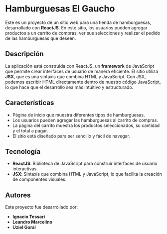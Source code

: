 # Hamburguesas El Gaucho

Este es un proyecto de un sitio web para una tienda de hamburguesas, desarrollado con **ReactJS**. En este sitio, los usuarios pueden agregar productos a un carrito de compras, ver sus selecciones y realizar el pedido de las hamburguesas que deseen.

## Descripción

La aplicación está construida con ReactJS, un **framework** de JavaScript que permite crear interfaces de usuario de manera eficiente. El sitio utiliza **JSX**, que es una sintaxis que combina HTML y JavaScript. Con JSX, podemos escribir HTML directamente dentro de nuestro código JavaScript, lo que hace que el desarrollo sea más intuitivo y estructurado.

## Características

- Página de inicio que muestra diferentes tipos de hamburguesas.
- Los usuarios pueden agregar las hamburguesas al carrito de compras.
- La página del carrito muestra los productos seleccionados, su cantidad y el total a pagar.
- El sitio está diseñado para ser sencillo y fácil de navegar.

## Tecnología

- **ReactJS**: Biblioteca de JavaScript para construir interfaces de usuario interactivas.
- **JSX**: Sintaxis que combina HTML y JavaScript, lo que facilita la creación de componentes visuales.

## Autores

Este proyecto fue desarrollado por:

- **Ignacio Tessari**
- **Leandro Marcelino**
- **Uziel Goral**
